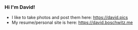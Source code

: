 ### Hi I'm David!

* I like to take photos and post them here: https://david.pics
* My resume/personal site is here: https://david.boschwitz.me
